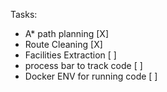 Tasks:
- A* path planning                   [X]
- Route Cleaning                     [X]    
- Facilities Extraction              [ ]
- process bar to track code          [ ]
- Docker ENV for running code        [ ]   